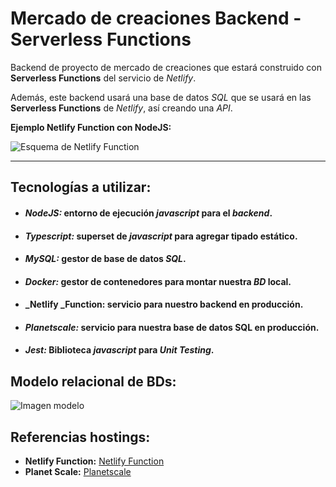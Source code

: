 # Mercado de creaciones Backend - Serverless Functions

Backend de proyecto de mercado de creaciones que estará construido con **Serverless Functions** del servicio de _Netlify_.

Además, este backend usará una base de datos _SQL_ que se usará en las **Serverless Functions** de _Netlify_, así creando una _API_.

**Ejemplo Netlify Function con NodeJS:**

![Esquema de Netlify Function](https://www.netlify.com/v3/img/products/functions-manage.webp)
___

## Tecnologías a utilizar:
- #### **_NodeJS:_** entorno de ejecución _javascript_ para el _backend_.
- #### **_Typescript:_** superset de _javascript_ para agregar tipado estático.
- #### **_MySQL:_** gestor de base de datos _SQL_.
- #### **_Docker:_** gestor de contenedores para montar nuestra _BD_ local.
- #### **_Netlify _Function:** servicio para nuestro backend en producción.
- #### **_Planetscale:_** servicio para nuestra base de datos SQL en producción.
- #### **_Jest:_** Biblioteca _javascript_ para _Unit Testing_.

## Modelo relacional de BDs:
![Imagen modelo]()

## Referencias hostings:
- **Netlify Function:** [Netlify Function](https://www.netlify.com/platform/core/functions/)
- **Planet Scale:** [Planetscale](https://planetscale.com/)